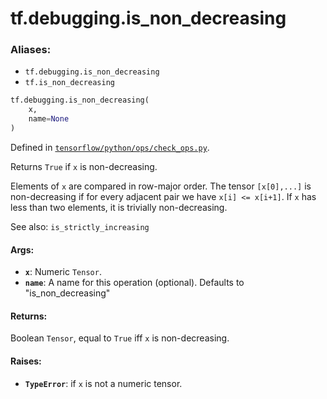 <div itemscope itemtype="http://developers.google.com/ReferenceObject">
<meta itemprop="name" content="tf.debugging.is_non_decreasing" />
<meta itemprop="path" content="Stable" />
</div>

# tf.debugging.is_non_decreasing

### Aliases:

* `tf.debugging.is_non_decreasing`
* `tf.is_non_decreasing`

``` python
tf.debugging.is_non_decreasing(
    x,
    name=None
)
```



Defined in [`tensorflow/python/ops/check_ops.py`](/code/stable/tensorflow/python/ops/check_ops.py).

Returns `True` if `x` is non-decreasing.

Elements of `x` are compared in row-major order.  The tensor `[x[0],...]`
is non-decreasing if for every adjacent pair we have `x[i] <= x[i+1]`.
If `x` has less than two elements, it is trivially non-decreasing.

See also:  `is_strictly_increasing`

#### Args:

* <b>`x`</b>: Numeric `Tensor`.
* <b>`name`</b>: A name for this operation (optional).  Defaults to "is_non_decreasing"


#### Returns:

Boolean `Tensor`, equal to `True` iff `x` is non-decreasing.


#### Raises:

* <b>`TypeError`</b>: if `x` is not a numeric tensor.